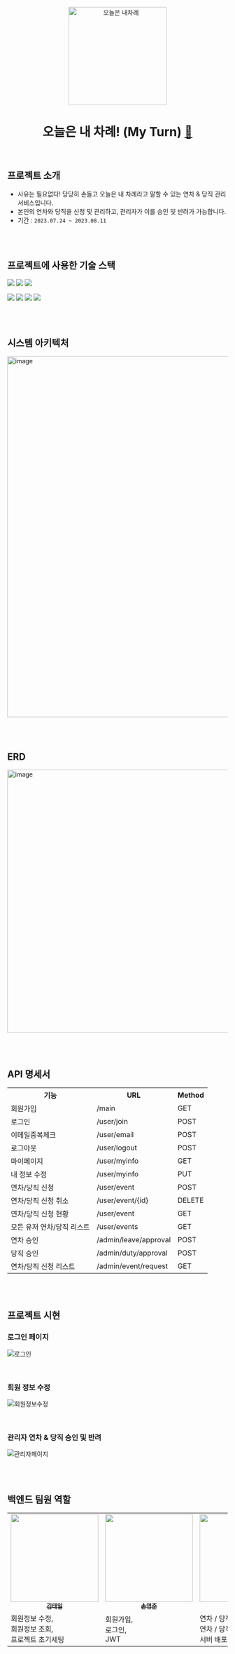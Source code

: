 <br>

<div align="center">

<img width="224" alt="오늘은 내차례" src="https://github.com/MINI-TEAM8-FC/BE_my_turn/assets/43840220/b1d3288f-b22c-4fc3-93a3-33744871fd95">

# 오늘은 내 차례! (My Turn) [🔗](https://my-turn.netlify.app)


</div>

<br>

## 프로젝트 소개
- 사유는 필요없다! 당당히 손들고 오늘은 내 차례라고 말할 수 있는 연차 & 당직 관리 서비스입니다. 
- 본인의 연차와 당직을 신청 및 관리하고, 관리자가 이를 승인 및 반려가 가능합니다.
- 기간 : ```2023.07.24 ~ 2023.08.11```

<br><br>

## 프로젝트에 사용한 기술 스택
<img src="https://img.shields.io/badge/SpringBoot-6DB33F?style=flat-squre&logo=springboot&logoColor=white"> <img src="https://img.shields.io/badge/Spring Security-6DB33F?style=flat-squre&logo=springsecurity&logoColor=white"> 
<img src="https://img.shields.io/badge/Spring Data JPA-6DB33F?style=flat-squre&logo=spring&logoColor=white"> 

<img src="https://img.shields.io/badge/Java 11-FF160B?style=flat-squre&logo=java&logoColor=white"> <img src="https://img.shields.io/badge/Gradle-02303A?style=flat-squre&logo=gradle&logoColor=white"> 
<img src="https://img.shields.io/badge/MySQL-4479A1?style=flat-squre&logo=mysql&logoColor=white">
<img src="https://img.shields.io/badge/Amazon AWS-41454A?style=flat-squre&logo=amazonaws&logoColor=white">

<br><br>


## 시스템 아키텍처 
<img width="823" alt="image" src="https://github.com/Fastcampus-Final-Team3/jober-backend/assets/43840220/f8053e00-9971-4782-9c44-d1ae1dbf083f">

<br><br>

## ERD
<img width="600" alt="image" src="https://github.com/Fastcampus-Final-Team3/jober-backend/assets/43840220/f9be2bda-b438-4e80-af63-02861e7eacf5">

<br><br>

## API 명세서
<table border="0">
	<th>기능</th>
	<th>URL</th>
  <th>Method</th>
	<tr>
	    <td>회원가입</td>
	    <td>/main</td>
      <td>GET</td>
	</tr>
	<tr>
	    <td>로그인</td>
	    <td>/user/join</td>
      <td>POST</td>
	</tr>
  <tr>
	    <td>이메일중복체크</td>
	    <td>/user/email</td>
      <td>POST</td>
	</tr>
  <tr>
	    <td>로그아웃</td>
	    <td>/user/logout</td>
      <td>POST</td>
	</tr>
  <tr>
	    <td>마이페이지</td>
	    <td>/user/myinfo</td>
      <td>GET</td>
  <tr>
	    <td>내 정보 수정</td>
	    <td>/user/myinfo</td>
      <td>PUT</td>
	</tr>
  <tr>
	    <td>연차/당직 신청</td>
	    <td>/user/event</td>
      <td>POST</td>
	</tr>
  <tr>
	    <td>연차/당직 신청 취소</td>
	    <td>/user/event/{id}</td>
      <td>DELETE</td>
	</tr>
  <tr>
	    <td>연차/당직 신청 현황</td>
	    <td>/user/event</td>
      <td>GET</td>
	</tr>
  <tr>
	    <td>모든 유저 연차/당직 리스트</td>
	    <td>/user/events</td>
      <td>GET</td>
	</tr>
  <tr>
	    <td>연차 승인</td>
	    <td>/admin/leave/approval</td>
      <td>POST</td>
	</tr>
  <tr>
	    <td>당직 승인</td>
	    <td>/admin/duty/approval</td>
      <td>POST</td>
	</tr>
  <tr>
	    <td>연차/당직 신청 리스트</td>
	    <td>/admin/event/request</td>
      <td>GET</td>
	</tr>
</table>

<br><br>

## 프로젝트 시현

### 로그인 페이지

![로그인](https://github.com/MINI-TEAM8-FC/BE_my_turn/assets/43840220/8f2b31b0-0198-4a55-b357-9366dca4aa40)

<br>

### 회원 정보 수정

![회원정보수정](https://github.com/MINI-TEAM8-FC/BE_my_turn/assets/43840220/7a62bc52-ef42-4ba8-be4c-8cd256ab60a8)

<br>

### 관리자 연차 & 당직 승인 및 반려 

![관리자페이지](https://github.com/MINI-TEAM8-FC/BE_my_turn/assets/43840220/02910ea3-ad39-4b5a-bb2c-9694840c6a6f)


<br><br>


## 백엔드 팀원 역할

 <table>
    <tbody>
      <tr>
        <td align="center"><a href="https://github.com/james-taeil">
          <img src="https://avatars.githubusercontent.com/u/71359732?v=4" width="200px;" alt=""/><br /><sub><b>김태일</b></sub></a><br />
        </td>
        <td align="center"><a href="https://github.com/sohn919">
          <img src="https://avatars.githubusercontent.com/u/84082544?v=4" width="200px;" alt=""/><br /><sub><b>손영준</b></sub></a><br />
        </td>
        <td align="center"><a href="https://github.com/miyounlee">
          <img src="https://avatars.githubusercontent.com/u/43840220?v=4" width="200px;" alt=""/><br /><sub><b>이미연</b></sub></a><br />
        </td>
        <td align="center"><a href="https://github.com/MebukiYamashi">
          <img src="https://avatars.githubusercontent.com/u/91310994?v=4" width="200px;" alt=""/><br /><sub><b>이성민</b></sub></a><br />
        </td>
      </tr>
      <tr>
        <td>
          회원정보 수정,<br />회원정보 조회,<br />프로젝트 초기세팅
        </td>
        <td>
          회원가입,<br />로그인,<br />JWT
        </td>
        <td>
          연차 / 당직 신청 및 취소,<br />연차 / 당직 조회,<br />서버 배포
        </td>
        <td>
          관리자 연차 / 당직 승인,<br />관리자 연차 / 당직 조회
        </td>
      </tr>
    </tbody>
  </table>
<br><br>

